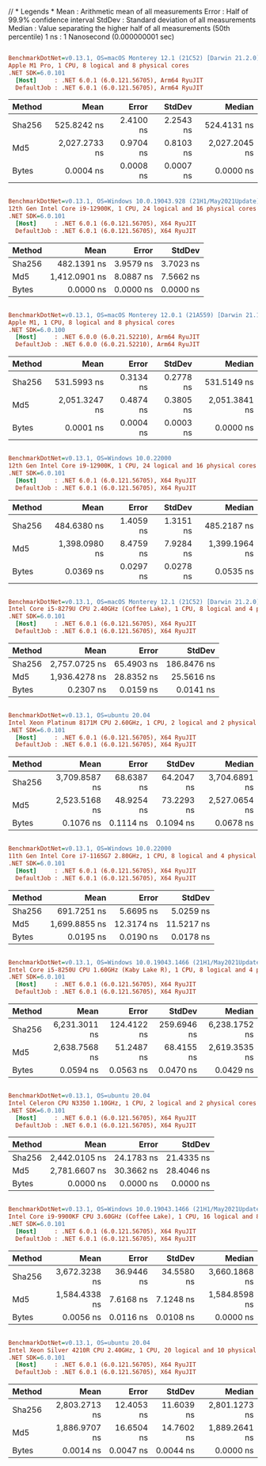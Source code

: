 // * Legends *
  Mean   : Arithmetic mean of all measurements
  Error  : Half of 99.9% confidence interval
  StdDev : Standard deviation of all measurements
  Median : Value separating the higher half of all measurements (50th percentile)
  1 ns   : 1 Nanosecond (0.000000001 sec)

``` ini

BenchmarkDotNet=v0.13.1, OS=macOS Monterey 12.1 (21C52) [Darwin 21.2.0]
Apple M1 Pro, 1 CPU, 8 logical and 8 physical cores
.NET SDK=6.0.101
  [Host]     : .NET 6.0.1 (6.0.121.56705), Arm64 RyuJIT
  DefaultJob : .NET 6.0.1 (6.0.121.56705), Arm64 RyuJIT


```
| Method |          Mean |     Error |    StdDev |        Median |
|------- |--------------:|----------:|----------:|--------------:|
| Sha256 |   525.8242 ns | 2.4100 ns | 2.2543 ns |   524.4131 ns |
|    Md5 | 2,027.2733 ns | 0.9704 ns | 0.8103 ns | 2,027.2045 ns |
|  Bytes |     0.0004 ns | 0.0008 ns | 0.0007 ns |     0.0000 ns |



``` ini

BenchmarkDotNet=v0.13.1, OS=Windows 10.0.19043.928 (21H1/May2021Update)
12th Gen Intel Core i9-12900K, 1 CPU, 24 logical and 16 physical cores
.NET SDK=6.0.101
  [Host]     : .NET 6.0.1 (6.0.121.56705), X64 RyuJIT
  DefaultJob : .NET 6.0.1 (6.0.121.56705), X64 RyuJIT


```
| Method |          Mean |     Error |    StdDev |
|------- |--------------:|----------:|----------:|
| Sha256 |   482.1391 ns | 3.9579 ns | 3.7023 ns |
|    Md5 | 1,412.0901 ns | 8.0887 ns | 7.5662 ns |
|  Bytes |     0.0000 ns | 0.0000 ns | 0.0000 ns |


``` ini

BenchmarkDotNet=v0.13.1, OS=macOS Monterey 12.0.1 (21A559) [Darwin 21.1.0]
Apple M1, 1 CPU, 8 logical and 8 physical cores
.NET SDK=6.0.100
  [Host]     : .NET 6.0.0 (6.0.21.52210), Arm64 RyuJIT
  DefaultJob : .NET 6.0.0 (6.0.21.52210), Arm64 RyuJIT


```
| Method |          Mean |     Error |    StdDev |        Median |
|------- |--------------:|----------:|----------:|--------------:|
| Sha256 |   531.5993 ns | 0.3134 ns | 0.2778 ns |   531.5149 ns |
|    Md5 | 2,051.3247 ns | 0.4874 ns | 0.3805 ns | 2,051.3841 ns |
|  Bytes |     0.0001 ns | 0.0004 ns | 0.0003 ns |     0.0000 ns |


``` ini

BenchmarkDotNet=v0.13.1, OS=Windows 10.0.22000
12th Gen Intel Core i9-12900K, 1 CPU, 24 logical and 16 physical cores
.NET SDK=6.0.101
  [Host]     : .NET 6.0.1 (6.0.121.56705), X64 RyuJIT
  DefaultJob : .NET 6.0.1 (6.0.121.56705), X64 RyuJIT


```
| Method |          Mean |     Error |    StdDev |        Median |
|------- |--------------:|----------:|----------:|--------------:|
| Sha256 |   484.6380 ns | 1.4059 ns | 1.3151 ns |   485.2187 ns |
|    Md5 | 1,398.0980 ns | 8.4759 ns | 7.9284 ns | 1,399.1964 ns |
|  Bytes |     0.0369 ns | 0.0297 ns | 0.0278 ns |     0.0535 ns |

``` ini

BenchmarkDotNet=v0.13.1, OS=macOS Monterey 12.1 (21C52) [Darwin 21.2.0]
Intel Core i5-8279U CPU 2.40GHz (Coffee Lake), 1 CPU, 8 logical and 4 physical cores
.NET SDK=6.0.101
  [Host]     : .NET 6.0.1 (6.0.121.56705), X64 RyuJIT
  DefaultJob : .NET 6.0.1 (6.0.121.56705), X64 RyuJIT


```
| Method |          Mean |      Error |      StdDev |
|------- |--------------:|-----------:|------------:|
| Sha256 | 2,757.0725 ns | 65.4903 ns | 186.8476 ns |
|    Md5 | 1,936.4278 ns | 28.8352 ns |  25.5616 ns |
|  Bytes |     0.2307 ns |  0.0159 ns |   0.0141 ns |


``` ini

BenchmarkDotNet=v0.13.1, OS=ubuntu 20.04
Intel Xeon Platinum 8171M CPU 2.60GHz, 1 CPU, 2 logical and 2 physical cores
.NET SDK=6.0.101
  [Host]     : .NET 6.0.1 (6.0.121.56705), X64 RyuJIT
  DefaultJob : .NET 6.0.1 (6.0.121.56705), X64 RyuJIT


```
| Method |          Mean |      Error |     StdDev |        Median |
|------- |--------------:|-----------:|-----------:|--------------:|
| Sha256 | 3,709.8587 ns | 68.6387 ns | 64.2047 ns | 3,704.6891 ns |
|    Md5 | 2,523.5168 ns | 48.9254 ns | 73.2293 ns | 2,527.0654 ns |
|  Bytes |     0.1076 ns |  0.1114 ns |  0.1094 ns |     0.0678 ns |


``` ini

BenchmarkDotNet=v0.13.1, OS=Windows 10.0.22000
11th Gen Intel Core i7-1165G7 2.80GHz, 1 CPU, 8 logical and 4 physical cores
.NET SDK=6.0.101
  [Host]     : .NET 6.0.1 (6.0.121.56705), X64 RyuJIT
  DefaultJob : .NET 6.0.1 (6.0.121.56705), X64 RyuJIT


```
| Method |          Mean |      Error |     StdDev |
|------- |--------------:|-----------:|-----------:|
| Sha256 |   691.7251 ns |  5.6695 ns |  5.0259 ns |
|    Md5 | 1,699.8855 ns | 12.3174 ns | 11.5217 ns |
|  Bytes |     0.0195 ns |  0.0190 ns |  0.0178 ns |

``` ini

BenchmarkDotNet=v0.13.1, OS=Windows 10.0.19043.1466 (21H1/May2021Update)
Intel Core i5-8250U CPU 1.60GHz (Kaby Lake R), 1 CPU, 8 logical and 4 physical cores
.NET SDK=6.0.101
  [Host]     : .NET 6.0.1 (6.0.121.56705), X64 RyuJIT
  DefaultJob : .NET 6.0.1 (6.0.121.56705), X64 RyuJIT


```
| Method |          Mean |       Error |      StdDev |        Median |
|------- |--------------:|------------:|------------:|--------------:|
| Sha256 | 6,231.3011 ns | 124.4122 ns | 259.6946 ns | 6,238.1752 ns |
|    Md5 | 2,638.7568 ns |  51.2487 ns |  68.4155 ns | 2,619.3535 ns |
|  Bytes |     0.0594 ns |   0.0563 ns |   0.0470 ns |     0.0429 ns |


``` ini

BenchmarkDotNet=v0.13.1, OS=ubuntu 20.04
Intel Celeron CPU N3350 1.10GHz, 1 CPU, 2 logical and 2 physical cores
.NET SDK=6.0.101
  [Host]     : .NET 6.0.1 (6.0.121.56705), X64 RyuJIT
  DefaultJob : .NET 6.0.1 (6.0.121.56705), X64 RyuJIT


```
| Method |          Mean |      Error |     StdDev |
|------- |--------------:|-----------:|-----------:|
| Sha256 | 2,442.0105 ns | 24.1783 ns | 21.4335 ns |
|    Md5 | 2,781.6607 ns | 30.3662 ns | 28.4046 ns |
|  Bytes |     0.0000 ns |  0.0000 ns |  0.0000 ns |


``` ini

BenchmarkDotNet=v0.13.1, OS=Windows 10.0.19043.1466 (21H1/May2021Update)
Intel Core i9-9900KF CPU 3.60GHz (Coffee Lake), 1 CPU, 16 logical and 8 physical cores
.NET SDK=6.0.101
  [Host]     : .NET 6.0.1 (6.0.121.56705), X64 RyuJIT
  DefaultJob : .NET 6.0.1 (6.0.121.56705), X64 RyuJIT


```
| Method |          Mean |      Error |     StdDev |        Median |
|------- |--------------:|-----------:|-----------:|--------------:|
| Sha256 | 3,672.3238 ns | 36.9446 ns | 34.5580 ns | 3,660.1868 ns |
|    Md5 | 1,584.4338 ns |  7.6168 ns |  7.1248 ns | 1,584.8598 ns |
|  Bytes |     0.0056 ns |  0.0116 ns |  0.0108 ns |     0.0000 ns |

``` ini

BenchmarkDotNet=v0.13.1, OS=ubuntu 20.04
Intel Xeon Silver 4210R CPU 2.40GHz, 1 CPU, 20 logical and 10 physical cores
.NET SDK=6.0.101
  [Host]     : .NET 6.0.1 (6.0.121.56705), X64 RyuJIT
  DefaultJob : .NET 6.0.1 (6.0.121.56705), X64 RyuJIT


```
| Method |          Mean |      Error |     StdDev |        Median |
|------- |--------------:|-----------:|-----------:|--------------:|
| Sha256 | 2,803.2713 ns | 12.4053 ns | 11.6039 ns | 2,801.1273 ns |
|    Md5 | 1,886.9707 ns | 16.6504 ns | 14.7602 ns | 1,889.2641 ns |
|  Bytes |     0.0014 ns |  0.0047 ns |  0.0044 ns |     0.0000 ns |

